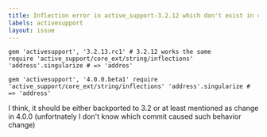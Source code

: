 ```yaml
---
title: Inflection error in active_support-3.2.12 which don't exist in 4.0.0.beta1
labels: activesupport
layout: issue
---
```


<code>gem 'activesupport', '3.2.13.rc1'  # 3.2.12 works the same
require 'active_support/core_ext/string/inflections'
'address'.singularize # => 'addres'</code>

<code>gem 'activesupport', '4.0.0.beta1'
require 'active_support/core_ext/string/inflections'
'address'.singularize # => 'address'
</code>

I think, it should be either backported to 3.2 or at least mentioned as change in 4.0.0 (unfortnately I don't know which commit caused such behavior change)

